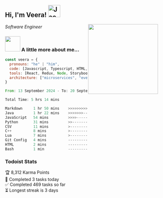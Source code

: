 <h2> Hi, I'm Veera! <img src="https://raw.githubusercontent.com/Tarikul-Islam-Anik/Animated-Fluent-Emojis/master/Emojis/Activities/Jack-O-Lantern.png" alt="Jack-O-Lantern" width="40" height="40" /></h2>
<img align='right' src="https://user-images.githubusercontent.com/74038190/213911110-aedbef38-a29f-4b6b-a65c-11608b4f75a5.gif" width="230">
<p><em>Software Engineer</em></p>


### <img src="https://user-images.githubusercontent.com/74038190/216656963-09118229-8a9e-4af0-910c-c37f35f2e210.gif" width="50"> A little more about me...  

```javascript
const veera = {
  pronouns: "he" | "him",
  code: [Javascript, Typescript, HTML, CSS, Ruby, Python, Java],
  tools: [React, Redux, Node, Storybook, Styled-Components, Jest, Docker],
  architecture: ["microservices", "event-driven", "design system pattern"]
}
```

<!--START_SECTION:waka-->

```rust
From: 13 September 2024 - To: 20 September 2024

Total Time: 5 hrs 14 mins

Markdown     1 hr 50 mins    >>>>>>>>>----------------   35.07 %
Java         1 hr 22 mins    >>>>>>>------------------   26.11 %
JavaScript   54 mins         >>>>---------------------   17.15 %
Python       31 mins         >>-----------------------   09.90 %
CSV          11 mins         >------------------------   03.58 %
C++          8 mins          >------------------------   02.69 %
Lua          7 mins          >------------------------   02.46 %
Git Config   4 mins          -------------------------   01.34 %
HTML         2 mins          -------------------------   00.73 %
Bash         1 min           -------------------------   00.38 %
```

<!--END_SECTION:waka-->


### Todoist Stats

<!-- TODO-IST:START -->
🏆  8,312 Karma Points           
🌸  Completed 3 tasks today           
✅  Completed 469 tasks so far           
⏳  Longest streak is 3 days
<!-- TODO-IST:END -->
<!--
Profile views:
[![](https://visitcount.itsvg.in/api?id=veeravivekt&label=Profile%20Views&color=1&icon=2&pretty=false)](https://visitcount.itsvg.in)
-->
